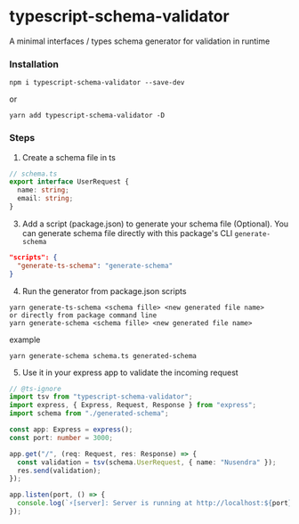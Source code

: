 # typescript-schema-validator

A minimal interfaces / types schema generator for validation in runtime


### Installation

```
npm i typescript-schema-validator --save-dev
```
or
```
yarn add typescript-schema-validator -D
```

### Steps
1. Create a schema file in ts

```typescript
// schema.ts
export interface UserRequest {
  name: string;
  email: string;
}
```
3. Add a script (package.json) to generate your schema file (Optional). You can generate schema file directly with this package's CLI `generate-schema`
```json
"scripts": {
  "generate-ts-schema": "generate-schema"
}
```
4. Run the generator from package.json scripts
```
yarn generate-ts-schema <schema fille> <new generated file name>
or directly from package command line
yarn generate-schema <schema fille> <new generated file name>
```
example
```
yarn generate-schema schema.ts generated-schema
```
5. Use it in your express app to validate the incoming request
```typescript
// @ts-ignore
import tsv from "typescript-schema-validator";
import express, { Express, Request, Response } from "express";
import schema from "./generated-schema";

const app: Express = express();
const port: number = 3000;

app.get("/", (req: Request, res: Response) => {
  const validation = tsv(schema.UserRequest, { name: "Nusendra" });
  res.send(validation);
});

app.listen(port, () => {
  console.log(`⚡️[server]: Server is running at http://localhost:${port}`);
});
```
